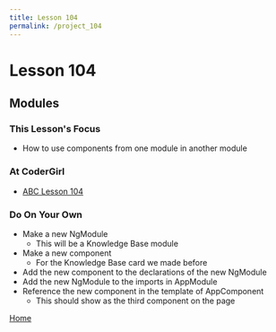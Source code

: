 ```yaml
---
title: Lesson 104
permalink: /project_104
---
```


# Lesson 104

## Modules

### This Lesson's Focus
* How to use components from one module in another module

### At CoderGirl
* [ABC Lesson 104](https://stackblitz.io/github/AngularBootCamp/modules)

### Do On Your Own
* Make a new NgModule
    * This will be a Knowledge Base module
* Make a new component
    * For the Knowledge Base card we made before
* Add the new component to the declarations of the new NgModule
* Add the new NgModule to the imports in AppModule
* Reference the new component in the template of AppComponent
    * This should show as the third component on the page


[Home]( /web_group_cohort/project_track )
